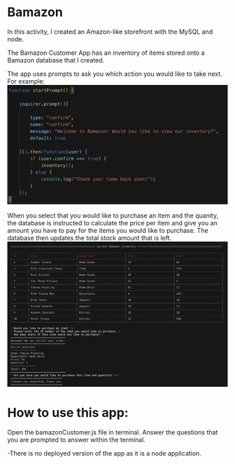 # Bamazon 
In this activity, I created an Amazon-like storefront with the MySQL and node.

The Bamazon Customer App has an inventory of items stored onto a Bamazon database that I created. 

The app uses prompts to ask you which action you would like to take next. 
For example:
![](screenshotsForReadme/prompt.jpg)

When you select that you would like to purchase an item and the quanity, the database is instructed to calculate the price per item and give you an amount you have to pay for the items you would like to purchase. The database then updates the total stock amount that is left. 
![](screenshotsForReadme/bamazonapp.jpg)

# How to use this app:

Open the bamazonCustomer.js file in terminal.
Answer the questions that you are prompted to answer within the terminal.

-There is no deployed version of the app as it is a node application.
